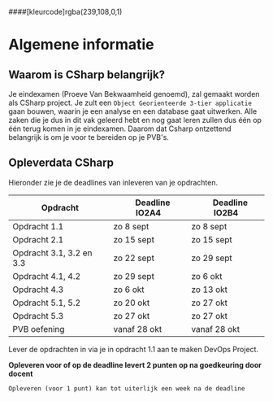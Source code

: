 ####[kleurcode]rgba(239,108,0,1)

# Algemene informatie #

## Waarom is CSharp belangrijk? ##
Je eindexamen (Proeve Van Bekwaamheid genoemd), zal gemaakt worden als CSharp project. Je zult een ``Object Georienteerde 3-tier applicatie`` gaan bouwen, waarin je een analyse en een database gaat uitwerken. Alle zaken die je dus in dit vak geleerd hebt en nog gaat leren zullen dus één op één terug komen in je eindexamen. Daarom dat Csharp ontzettend belangrijk is om je voor te bereiden op je PVB's.


## Opleverdata CSharp ## 
Hieronder zie je de deadlines van inleveren van je opdrachten. 

|&nbsp;Opdracht         | &nbsp; &nbsp; Deadline **IO2A4**| &nbsp; &nbsp; Deadline **IO2B4**| 
|---------------  |--------------- | --------- |
| Opdracht 1.1 				| zo 8 sept | zo 8 sept |
| Opdracht 2.1 				| zo 15 sept| zo 15 sept|
| Opdracht 3.1, 3.2 en 3.3 	| zo 22 sept| zo 29 sept|
| Opdracht 4.1, 4.2 		| zo 29 sept| zo 6 okt |
| Opdracht 4.3		 		| zo 6 okt | zo 13 okt |
| Opdracht 5.1, 5.2 		| zo 20 okt | zo 27 okt |
| Opdracht 5.3 				| zo 27 okt | zo 27 okt |
| PVB oefening 				| vanaf 28 okt | vanaf 28 okt |

Lever de opdrachten in via je in opdracht 1.1 aan te maken DevOps Project.

**Opleveren voor of op de deadline levert 2 punten op na goedkeuring door docent**

``Opleveren (voor 1 punt) kan tot uiterlijk een week na de deadline``


